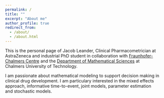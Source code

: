 ```yaml
---
permalink: /
title: ""
excerpt: "About me"
author_profile: true
redirect_from: 
  - /about/
  - /about.html
---
```


This is the personal page of Jacob Leander, Clinical Pharmacometrician at AstraZeneca and industrial PhD student in collaboration with <a href ="http://www.fcc.chalmers.se/">Fraunhofer-Chalmers Centre</a> and the <a href ="https://www.chalmers.se/en/departments/math/Pages/default.aspx">Department of Mathematical Sciences</a> at Chalmers University of Technology.

I am passionate about mathematical modeling to support decision making in clinical drug development. I am particulary interested in the mixed effects approach, informative time-to-event, joint models, parameter estimation and stochastic models.